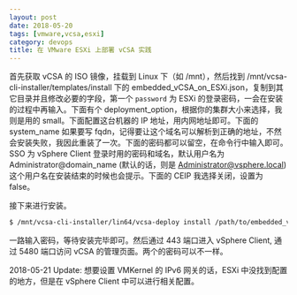 ```yaml
---
layout: post
date: 2018-05-20
tags: [vmware,vcsa,esxi]
category: devops
title: 在 VMware ESXi 上部署 vCSA 实践
---
```


首先获取 vCSA 的 ISO 镜像，挂载到 Linux 下（如 /mnt），然后找到 /mnt/vcsa-cli-installer/templates/install 下的 embedded_vCSA_on_ESXi.json，复制到其它目录并且修改必要的字段，第一个 `password` 为 ESXi 的登录密码，一会在安装的过程中再输入。下面有个 deployment_option，根据你的集群大小来选择，我则是用的 small。下面配置这台机器的 IP 地址，用内网地址即可。下面的 system_name 如果要写 fqdn，记得要让这个域名可以解析到正确的地址，不然会安装失败，我因此重装了一次。下面的密码都可以留空，在命令行中输入即可。SSO 为 vSphere Client 登录时用的密码和域名，默认用户名为 Administrator@domain_name (默认的话，则是 Administrator@vsphere.local) 这个用户名在安装结束的时候也会提示。下面的 CEIP 我选择关闭，设置为 false。

接下来进行安装。

```bash
$ /mnt/vcsa-cli-installer/lin64/vcsa-deploy install /path/to/embedded_vCSA_on_ESXi.json --accept-eula
```

一路输入密码，等待安装完毕即可。然后通过 443 端口进入 vSphere Client, 通过 5480 端口访问 vCSA 的管理页面。两个的密码可以不一样。


2018-05-21 Update: 想要设置 VMKernel 的 IPv6 网关的话，ESXi 中没找到配置的地方，但是在 vSphere Client 中可以进行相关配置。
